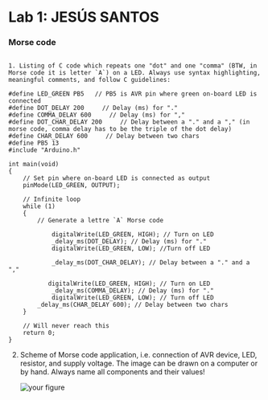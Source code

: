 # Lab 1: JESÚS SANTOS

### Morse code
```

1. Listing of C code which repeats one "dot" and one "comma" (BTW, in Morse code it is letter `A`) on a LED. Always use syntax highlighting, meaningful comments, and follow C guidelines:

#define LED_GREEN PB5   // PB5 is AVR pin where green on-board LED is connected
#define DOT_DELAY 200     // Delay (ms) for "."
#define COMMA_DELAY 600     // Delay (ms) for ","
#define DOT_CHAR_DELAY 200     // Delay between a "." and a "," (in morse code, comma delay has to be the triple of the dot delay)
#define CHAR_DELAY 600     // Delay between two chars
#define PB5 13
#include "Arduino.h"

int main(void)
{
    // Set pin where on-board LED is connected as output
    pinMode(LED_GREEN, OUTPUT);

    // Infinite loop
    while (1)
    {
        // Generate a lettre `A` Morse code

            digitalWrite(LED_GREEN, HIGH); // Turn on LED
    		_delay_ms(DOT_DELAY); // Delay (ms) for "."
    		digitalWrite(LED_GREEN, LOW); //Turn off LED

        	_delay_ms(DOT_CHAR_DELAY); // Delay between a "." and a ","

		   digitalWrite(LED_GREEN, HIGH); // Turn on LED
    		_delay_ms(COMMA_DELAY); // Delay (ms) for "."
    		digitalWrite(LED_GREEN, LOW); // Turn off LED
        _delay_ms(CHAR_DELAY 600); // Delay between two chars
    }

    // Will never reach this
    return 0;
}
```


2. Scheme of Morse code application, i.e. connection of AVR device, LED, resistor, and supply voltage. The image can be drawn on a computer or by hand. Always name all components and their values!

   ![your figure]()

